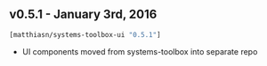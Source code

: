 ## v0.5.1 - January 3rd, 2016

```clojure
[matthiasn/systems-toolbox-ui "0.5.1"]
```

* UI components moved from systems-toolbox into separate repo


